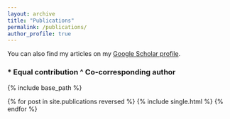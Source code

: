 ```yaml
---
layout: archive
title: "Publications"
permalink: /publications/
author_profile: true
---
```


You can also find my articles on my [Google Scholar profile](http://scholar.google.com/citations?user=hKTUdOoAAAAJ&hl=en&oi=ao).

### \* Equal contribution   ^ Co-corresponding author

{% include base_path %}

{% for post in site.publications reversed %}
  {% include single.html %}
{% endfor %}
